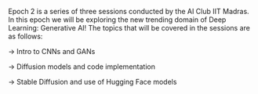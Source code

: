 Epoch 2 is a series of three sessions conducted by the AI Club IIT Madras. In this epoch we will be exploring the new trending domain of Deep Learning: Generative AI!
The topics that will be covered in the sessions are as follows:

-> Intro to CNNs and GANs

-> Diffusion models and code implementation

-> Stable Diffusion and use of Hugging Face models
